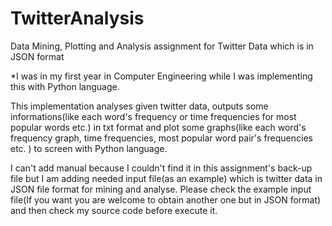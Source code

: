 # TwitterAnalysis
Data Mining, Plotting and Analysis assignment for Twitter Data which is in JSON format

*I was in my first year in Computer Engineering while I was implementing this with Python language.

This implementation analyses given twitter data, outputs some informations(like each word's frequency or time frequencies for most popular words etc.) in txt format and plot some graphs(like each word's frequency graph, time frequencies, most popular word pair's frequencies etc. ) to screen with Python language.

I can't add manual because I couldn't find it in this assignment's back-up file but I am adding needed input file(as an example) which is twitter data in JSON file format for mining and analyse. Please check the example input file(If you want you are welcome to obtain another one but in JSON format) and then check my source code before execute it.


